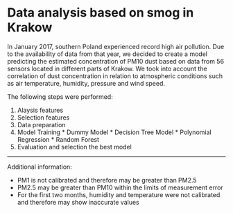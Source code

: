 # **Data analysis based on smog in Krakow**

In January 2017, southern Poland experienced record high air pollution. Due to the availability of data from that year, we decided to create a model predicting the estimated concentration of PM10 dust based on data from 56 sensors located in different parts of Krakow. We took into account the correlation of dust concentration in relation to atmospheric conditions such as air temperature, humidity, pressure and wind speed.

The following steps were performed:

1.   Alaysis features
2.   Selection features
3.   Data preparation
4.   Model Training
    *   Dummy Model
    *   Decision Tree Model
    *   Polynomial Regression
    *   Random Forest
5.   Evaluation and selection the best model

---

Additional information:

*   PM1 is not calibrated and therefore may be greater than PM2.5
*   PM2.5 may be greater than PM10 within the limits of measurement error
*   For the first two months, humidity and temperature were not calibrated and therefore may show inaccurate values
